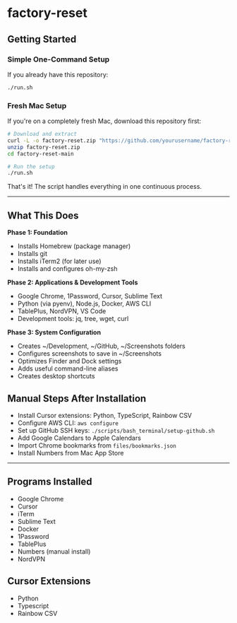 # factory-reset

## Getting Started

### **Simple One-Command Setup**

If you already have this repository:

```bash
./run.sh
```

### **Fresh Mac Setup**

If you're on a completely fresh Mac, download this repository first:

```bash
# Download and extract
curl -L -o factory-reset.zip "https://github.com/yourusername/factory-reset/archive/refs/heads/main.zip"
unzip factory-reset.zip
cd factory-reset-main

# Run the setup
./run.sh
```

That's it! The script handles everything in one continuous process.

---

## What This Does

**Phase 1: Foundation**
- Installs Homebrew (package manager)
- Installs git
- Installs iTerm2 (for later use)
- Installs and configures oh-my-zsh

**Phase 2: Applications & Development Tools**
- Google Chrome, 1Password, Cursor, Sublime Text
- Python (via pyenv), Node.js, Docker, AWS CLI
- TablePlus, NordVPN, VS Code
- Development tools: jq, tree, wget, curl

**Phase 3: System Configuration**
- Creates ~/Development, ~/GitHub, ~/Screenshots folders
- Configures screenshots to save in ~/Screenshots
- Optimizes Finder and Dock settings
- Adds useful command-line aliases
- Creates desktop shortcuts

## Manual Steps After Installation

- Install Cursor extensions: Python, TypeScript, Rainbow CSV
- Configure AWS CLI: `aws configure`
- Set up GitHub SSH keys: `./scripts/bash_terminal/setup-github.sh`
- Add Google Calendars to Apple Calendars
- Import Chrome bookmarks from `files/bookmarks.json`
- Install Numbers from Mac App Store

---

## Programs Installed

- Google Chrome
- Cursor
- iTerm
- Sublime Text
- Docker
- 1Password
- TablePlus
- Numbers (manual install)
- NordVPN

## Cursor Extensions

- Python
- Typescript
- Rainbow CSV

